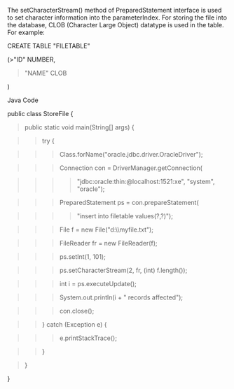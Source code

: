 The setCharacterStream() method of PreparedStatement interface is used
to set character information into the parameterIndex. For storing the
file into the database, CLOB (Character Large Object) datatype is used
in the table. For example:

CREATE TABLE \"FILETABLE\"

(>\"ID\" NUMBER,

> \"NAME\" CLOB

)

Java Code

public class StoreFile {

> public static void main(String\[\] args) {

> > try {

> > > Class.forName(\"oracle.jdbc.driver.OracleDriver\");

> > > Connection con = DriverManager.getConnection(

> > > > \"jdbc:oracle:thin:@localhost:1521:xe\", \"system\",
> > > > \"oracle\");

> > > PreparedStatement ps = con.prepareStatement(

> > > > \"insert into filetable values(?,?)\");

> > > File f = new File(\"d:\\\\myfile.txt\");

> > > FileReader fr = new FileReader(f);

> > > ps.setInt(1, 101);

> > > ps.setCharacterStream(2, fr, (int) f.length());

> > > int i = ps.executeUpdate();

> > > System.out.println(i + \" records affected\");

> > > con.close();

> > } catch (Exception e) {

> > > e.printStackTrace();

> > }

> }

}